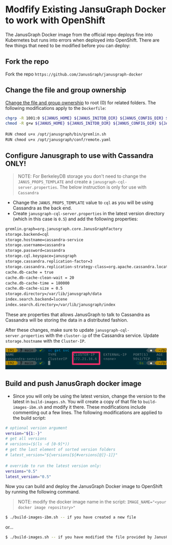 # Modfify Existing JansuGraph Docker to work with OpenShift

The JanusGraph Docker image from the official repo deploys fine into Kubernetes but runs into errors when deployed into OpenShift. There are few things that need to be modified before you can deploy:

## Fork the repo
Fork the repo `https://github.com/JanusGraph/janusgraph-docker`

## Change the file and group ownership

[Change the file and group ownership](https://developer.ibm.com/learningpaths/universal-application-image/design-universal-image/#6-set-group-ownership-and-file-permission) to root (0) for related folders. The following modifications apply to the `Dockerfile`:
```bash
chgrp -R 1001:0 ${JANUS_HOME} ${JANUS_INITDB_DIR} ${JANUS_CONFIG_DIR} ${JANUS_DATA_DIR} && \
chmod -R g+w ${JANUS_HOME} ${JANUS_INITDB_DIR} ${JANUS_CONFIG_DIR} ${JANUS_DATA_DIR}

RUN chmod u+x /opt/janusgraph/bin/gremlin.sh
RUN chmod u+x /opt/janusgraph/conf/remote.yaml
```


## Configure Janusgraph to use with Cassandra ONLY!

> NOTE: For BerkeleyDB storage you don't need to change the `JANUS_PROPS_TEMPLATE` and create a `janusgraph-cql-server.properties`. The below instruction is only for use with `Cassandra`

* Change the `JANUS_PROPS_TEMPLATE` value to `cql` as you will be using Cassandra as the back end.
* Create `janusgraph-cql-server.properties` in the latest version directory (which in this case is `0.5`) and add the following properties:

```bash
gremlin.graph=org.janusgraph.core.JanusGraphFactory
storage.backend=cql
storage.hostname=cassandra-service
storage.username=cassandra
storage.password=cassandra
storage.cql.keyspace=janusgraph
storage.cassandra.replication-factor=3
storage.cassandra.replication-strategy-class=org.apache.cassandra.locator.NetworkTopologyStrategy
cache.db-cache = true
cache.db-cache-clean-wait = 20
cache.db-cache-time = 180000
cache.db-cache-size = 0.5
storage.directory=/var/lib/janusgraph/data
index.search.backend=lucene
index.search.directory=/var/lib/janusgraph/index
```

These are properties that allows JanusGraph to talk to Cassandra as Cassandra will be storing the data in a distributed fashion.

After these changes, make sure to update `janusgraph-cql-server.properties` with the `cluster-ip` of the Cassandra service. Update `storage.hostname` with the `Cluster-IP`.

![Cluster IP](cluster-ip.png)

## Build and push JanusGraph docker image

* Since you will only be using the latest version, change the version to the latest in `build-images.sh`. You will create a copy of that file to `build-images-ibm.sh` and modify it there. These modifications include commenting out a few lines. The following modifications are applied to the build script:

```bash
# optional version argument
version="${1:-}"
# get all versions
# versions=($(ls -d [0-9]*))
# get the last element of sorted version folders
# latest_version="${versions[${#versions[@]}-1]}"

# override to run the latest version only:
versions="0.5"
latest_version="0.5"
```

Now you can build and deploy the JanusGraph Docker image to OpenShift by running the following command.
> NOTE: modify the docker image name in the script: `IMAGE_NAME="<your docker image repository>"`

```bash
$ ./build-images-ibm.sh -- if you have created a new file
```

or...

```bash
$ ./build-images.sh -- if you have modified the file provided by JanusGraph
```